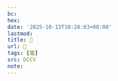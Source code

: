```yaml
---
bc:
hex:
date: '2025-10-13T10:28:03+08:00'
lastmod:
title: 􂊁
url: 􂊁
tags: [鑑]
src: DCCV
note:
---
```

